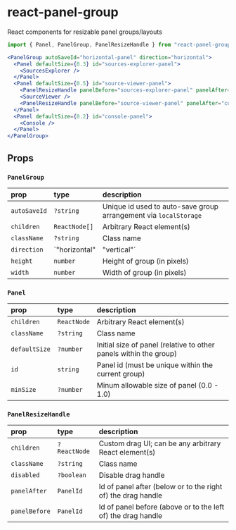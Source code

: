 # react-panel-group
React components for resizable panel groups/layouts

```jsx
import { Panel, PanelGroup, PanelResizeHandle } from "react-panel-group";

<PanelGroup autoSaveId="horizontal-panel" direction="horizontal">
  <Panel defaultSize={0.3} id="sources-explorer-panel">
    <SourcesExplorer />
  </Panel>
  <Panel defaultSize={0.5} id="source-viewer-panel">
    <PanelResizeHandle panelBefore="sources-explorer-panel" panelAfter="source-viewer-panel" />
    <SourceViewer />
    <PanelResizeHandle panelBefore="source-viewer-panel" panelAfter="console-panel" />
  </Panel>
  <Panel defaultSize={0.2} id="console-panel">
    <Console />
  </Panel>
</PanelGroup>
```

## Props

### `PanelGroup`
| prop         | type                        | description
| :----------- | :-------------------------- | :---
| `autoSaveId` | `?string`                   | Unique id used to auto-save group arrangement via `localStorage`
| `children`   | `ReactNode[]`               | Arbitrary React element(s)
| `className`  | `?string`                   | Class name
| `direction`  | `"horizontal" | "vertical"` | Group orientation
| `height`     | `number`                    | Height of group (in pixels)
| `width`      | `number`                    | Width of group (in pixels)

### `Panel`
| prop          | type        | description
| :------------ | :---------- | :---
| `children`    | `ReactNode` | Arbitrary React element(s)
| `className`   | `?string`   | Class name
| `defaultSize` | `?number`   | Initial size of panel (relative to other panels within the group)
| `id`          | `string`    | Panel id (must be unique within the current group)
| `minSize`     | `?number`   | Minum allowable size of panel (0.0 - 1.0)

### `PanelResizeHandle`
| prop          | type         | description
| :------------ | :----------- | :---
| `children`    | `?ReactNode` | Custom drag UI; can be any arbitrary React element(s)
| `className`   | `?string`    | Class name
| `disabled`    | `?boolean`   | Disable drag handle
| `panelAfter`  | `PanelId`    | Id of panel after (below or to the right of) the drag handle
| `panelBefore` | `PanelId`    | Id of panel before (above or to the left of) the drag handle